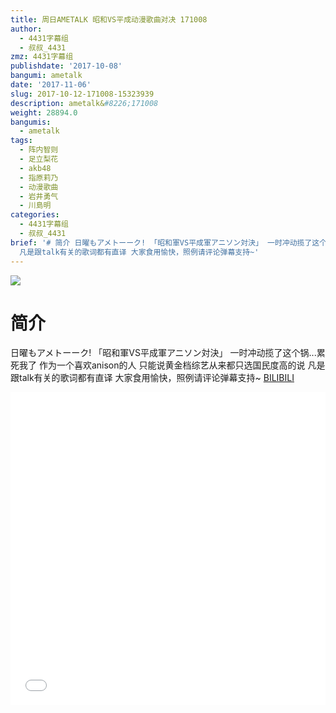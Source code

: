 ```yaml
---
title: 周日AMETALK 昭和VS平成动漫歌曲对决 171008
author:
  - 4431字幕组
  - 叔叔_4431
zmz: 4431字幕组
publishdate: '2017-10-08'
bangumi: ametalk
date: '2017-11-06'
slug: 2017-10-12-171008-15323939
description: ametalk&#8226;171008
weight: 28894.0
bangumis:
  - ametalk
tags:
  - 阵内智则
  - 足立梨花
  - akb48
  - 指原莉乃
  - 动漫歌曲
  - 岩井勇气
  - 川島明
categories:
  - 4431字幕组
  - 叔叔_4431
brief: '# 简介 日曜もアメトーーク! 「昭和軍VS平成軍アニソン対決」 一时冲动揽了这个锅...累死我了 作为一个喜欢anison的人 只能说黄金档综艺从来都只选国民度高的说
  凡是跟talk有关的歌词都有直译 大家食用愉快，照例请评论弹幕支持~'
---
```

![](https://i.imgur.com/bot0qjy.png)
# 简介  
日曜もアメトーーク! 「昭和軍VS平成軍アニソン対決」
一时冲动揽了这个锅...累死我了
作为一个喜欢anison的人
只能说黄金档综艺从来都只选国民度高的说
凡是跟talk有关的歌词都有直译
大家食用愉快，照例请评论弹幕支持~
  [BILIBILI](https://www.bilibili.com/video/av15323939/)

  <iframe src="//www.bilibili.com/blackboard/player.html?aid=15323939" width="100%" height="500" frameborder="0" allowfullscreen="allowfullscreen"></iframe>
